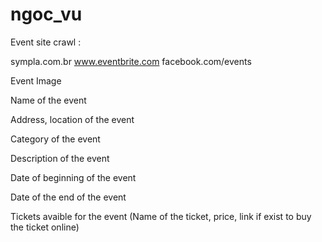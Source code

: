 # ngoc_vu
Event site crawl :

sympla.com.br
www.eventbrite.com
facebook.com/events


Event Image

Name of the event

Address, location of the event

Category of the event

Description of the event

Date of beginning of the event

Date of the end of the event

Tickets avaible for the event (Name of the ticket, price, link if exist to buy the ticket online)
